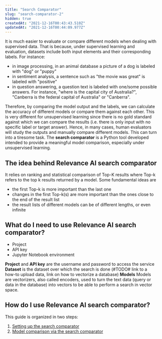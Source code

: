 ```yaml
---
title: "Search Comparator"
slug: "search-comparator-2"
hidden: true
createdAt: "2021-12-16T00:43:43.510Z"
updatedAt: "2021-12-16T00:44:09.977Z"
---
```

It is much easier to evaluate or compare different models when dealing with supervised data. That is because, under supervised learning and evaluation, datasets include both input elements and their corresponding labels. For instance:
* in image processing, in an animal database a picture of a dog is labeled with "dog" or "puppy"
* in sentiment analysis, a sentence such as "the movie was great" is labeled with "positive"
* in question answering, a question text is labeled with one/some possible answers. For instance, "where is the capital city of Australia?", "Canberra is the federal capital of Australia" or "Canberra".

Therefore, by comparing the model output and the labels, we can calculate the accuracy of different models or compare them against each other. This is very different for unsupervised learning since there is no gold standard against which we can compare the results (i.e. there is only input with no specific label or target answer). Hence, in many cases, human evaluators will study the outputs and manually compare different models. This can turn into a tiresome task. The **search comparator** is a Python tool developed intended to provide a meaningful model comparison, especially under unsupervised learning.

## The idea behind Relevance AI search comparator
It relies on ranking and statistical comparison of Top-K results where Top-k refers to the top k results returned by a model. Some fundamental ideas are
* the first Top-k is more important than the last one
* changes in the first Top-k(s) are more important than the ones close to the end of the result list
* the result lists of different models can be of different lengths, or even infinite

## What do I need to use Relevance AI search comparator?
* Project
* API key
* Jupyter Notebook environment

**Project** and **API key** are the username and password to access the service
**Dataset** is the dataset over which the search is done (#TODO# link to a how-to upload data, link on how to vectorize a database)
**Models**
Models are vectorizers, also called encoders, used to turn the text data (query or data in the database) into vectors to be able to perform a search in vector space.

## How do I use Relevance AI search comparator?
This guide is organized in two steps:
1. [Setting up the search comparator](https://docs.relevance.ai/docs/set-up)
2. [Model comparison via the search comparator](https://docs.relevance.ai/docs/search-comparison-and-evaluation)
